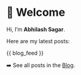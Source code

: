 # 👋 Welcome

Hi, I’m **Abhilash Sagar**.  

Here are my latest posts:

{{ blog_feed }}

➡️ See all posts in the [Blog](blog/).
